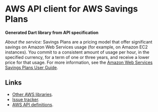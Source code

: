 # AWS API client for AWS Savings Plans

**Generated Dart library from API specification**

*About the service:*
Savings Plans are a pricing model that offer significant savings on Amazon
Web Services usage (for example, on Amazon EC2 instances). You commit to a
consistent amount of usage per hour, in the specified currency, for a term
of one or three years, and receive a lower price for that usage. For more
information, see the <a
href="https://docs.aws.amazon.com/savingsplans/latest/userguide/">Amazon Web
Services Savings Plans User Guide</a>.

## Links

- [Other AWS libraries](https://github.com/agilord/aws_client/tree/master/generated).
- [Issue tracker](https://github.com/agilord/aws_client/issues).
- [AWS API definitions](https://github.com/aws/aws-sdk-js/tree/master/apis).

